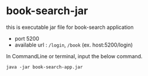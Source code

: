 # book-search-jar
this is executable jar file for book-search application
- port 5200
- available url : `/login`, `/book` (ex. host:5200/login)

In CommandLine or terminal, input the below command.
```
java -jar book-search-app.jar
```
